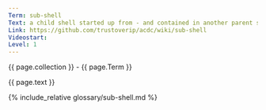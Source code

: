 ```yaml
---
Term: sub-shell
Text: a child shell started up from - and contained in another parent shell
Link: https://github.com/trustoverip/acdc/wiki/sub-shell
Videostart: 
Level: 1
---
```


{{ page.collection }} - {{ page.Term }}

   {{ page.text }}

{% include_relative glossary/sub-shell.md %}
